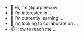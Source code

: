 - 👋 Hi, I’m @purpleecow
- 👀 I’m interested in ...
- 🌱 I’m currently learning ...
- 💞️ I’m looking to collaborate on ...
- 📫 How to reach me ...

<!---
purpleecow/purpleecow is a ✨ special ✨ repository because its `README.md` (this file) appears on your GitHub profile.
You can click the Preview link to take a look at your changes.
--->
